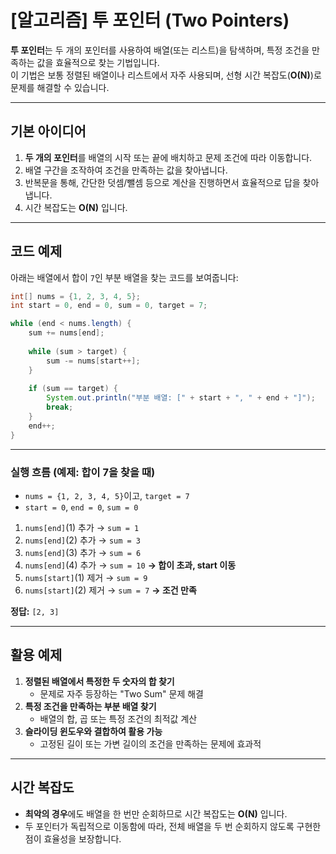 # [알고리즘] 투 포인터 (Two Pointers)

**투 포인터**는 두 개의 포인터를 사용하여 배열(또는 리스트)을 탐색하며, 특정 조건을 만족하는 값을 효율적으로 찾는 기법입니다.  
이 기법은 보통 정렬된 배열이나 리스트에서 자주 사용되며, 선형 시간 복잡도(**O(N)**)로 문제를 해결할 수 있습니다.

---

## 기본 아이디어

1. **두 개의 포인터**를 배열의 시작 또는 끝에 배치하고 문제 조건에 따라 이동합니다.
2. 배열 구간을 조작하여 조건을 만족하는 값을 찾아냅니다.
3. 반복문을 통해, 간단한 덧셈/뺄셈 등으로 계산을 진행하면서 효율적으로 답을 찾아냅니다.
4. 시간 복잡도는 **O(N)** 입니다.

---

## 코드 예제

아래는 배열에서 합이 `7`인 부분 배열을 찾는 코드를 보여줍니다:

```java
int[] nums = {1, 2, 3, 4, 5};
int start = 0, end = 0, sum = 0, target = 7;

while (end < nums.length) {
    sum += nums[end];
    
    while (sum > target) {
        sum -= nums[start++];
    }
    
    if (sum == target) {
        System.out.println("부분 배열: [" + start + ", " + end + "]");
        break;
    }
    end++;
}
```

---

### 실행 흐름 (예제: 합이 7을 찾을 때)

- `nums = {1, 2, 3, 4, 5}`이고, `target = 7`
- `start = 0`, `end = 0`, `sum = 0`

1. `nums[end]`(1) 추가 → `sum = 1`
2. `nums[end]`(2) 추가 → `sum = 3`
3. `nums[end]`(3) 추가 → `sum = 6`
4. `nums[end]`(4) 추가 → `sum = 10` **→ 합이 초과, start 이동**
5. `nums[start]`(1) 제거 → `sum = 9`
6. `nums[start]`(2) 제거 → `sum = 7` **→ 조건 만족**

**정답:** `[2, 3]`

---

## 활용 예제

1. **정렬된 배열에서 특정한 두 숫자의 합 찾기**
    - 문제로 자주 등장하는 "Two Sum" 문제 해결
2. **특정 조건을 만족하는 부분 배열 찾기**
    - 배열의 합, 곱 또는 특정 조건의 최적값 계산
3. **슬라이딩 윈도우와 결합하여 활용 가능**
    - 고정된 길이 또는 가변 길이의 조건을 만족하는 문제에 효과적

---

## 시간 복잡도

- **최악의 경우**에도 배열을 한 번만 순회하므로 시간 복잡도는 **O(N)** 입니다.
- 두 포인터가 독립적으로 이동함에 따라, 전체 배열을 두 번 순회하지 않도록 구현한 점이 효율성을 보장합니다.
